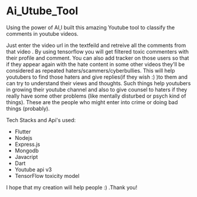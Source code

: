 # Ai_Utube_Tool
Using the power of AI,I built this amazing Youtube tool to classify the  comments in youtube videos.  

Just enter the video url in the textfeild and retreive all the comments from that video .
By using tensorflow you will get filtered toxic commenters with their profile and comment.
You can also add tracker on those users so that if they appear again with the hate content in some other videos they'll be considered as repeated haters/scammers/cyberbullies.
This will help youtubers to find those haters and give replies(if they wish :) )to them and can try to understand their views and thoughts.
Such things help youtubers in growing their youtube channel and also to give counsel to haters if they really have some other problems (like mentally disturbed or psych kind of things). 
These are the people who might enter into crime or doing bad things (probably).

Tech Stacks and Api's used:
   - Flutter
   - Nodejs
   - Express.js
   - Mongodb
   - Javacript
   - Dart
   - Youtube api v3
   - TensorFlow toxicity model
   
   
   
   
I hope that my creation will help people :) .Thank you!

   
